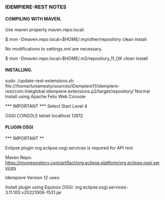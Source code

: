 ### IDEMPIERE-REST  NOTES

#### COMPILING WITH MAVEN.

Use maven property maven.repo.local:

$ mvn -Dmaven.repo.local=$HOME/.my/other/repository clean install

No modifications to settings.xml are necessary.

$ mvn -Dmaven.repo.local=$HOME/.m2/repository_11_OK clean install


#### INSTALLING.

sudo ./update-rest-extensions.sh file:///home/luisamesty/sources/iDempiere11/idempiere-rest/com.trekglobal.idempiere.extensions.p2/target/repository/
Normal Install using Apache Felix Web Console

*** IMPORTANT ***
Select Start Level 4

OSGI CONSOLE
telnet localhost 12612

#### PLUGIN OSGI 

*** IMPORTANT **

Eclipse plugin org.eclipse.osgi.services is required for API rest

Maven Repo: 
https://mvnrepository.com/artifact/org.eclipse.platform/org.eclipse.osgi.services

Idempiere Version 12 uses:
<unit id="org.eclipse.osgi.services" version="3.11.100.v20221006-1531"/>

Install plugin using Equinox OSGI:
org.eclipse.osgi.services-3.11.100.v20221006-1531.jar



